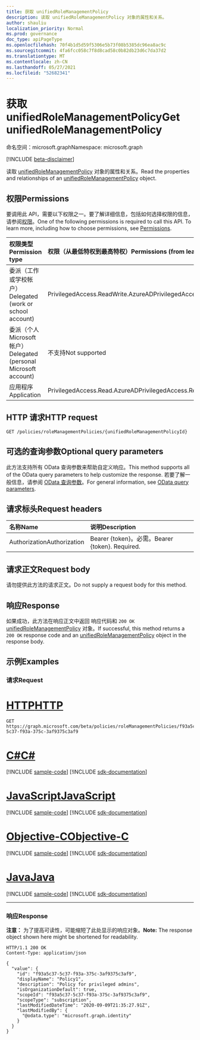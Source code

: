```yaml
---
title: 获取 unifiedRoleManagementPolicy
description: 读取 unifiedRoleManagementPolicy 对象的属性和关系。
author: shauliu
localization_priority: Normal
ms.prod: governance
doc_type: apiPageType
ms.openlocfilehash: 70f4b1d5d59f5306e5b73f08b5385dc96ea8ac9c
ms.sourcegitcommit: 4fa6fcc058c7f8d8cad58c0b82db23d6c7da37d2
ms.translationtype: MT
ms.contentlocale: zh-CN
ms.lasthandoff: 05/27/2021
ms.locfileid: "52682341"
---
```

# <a name="get-unifiedrolemanagementpolicy"></a><span data-ttu-id="5d3d9-103">获取 unifiedRoleManagementPolicy</span><span class="sxs-lookup"><span data-stu-id="5d3d9-103">Get unifiedRoleManagementPolicy</span></span>
<span data-ttu-id="5d3d9-104">命名空间：microsoft.graph</span><span class="sxs-lookup"><span data-stu-id="5d3d9-104">Namespace: microsoft.graph</span></span>

[!INCLUDE [beta-disclaimer](../../includes/beta-disclaimer.md)]

<span data-ttu-id="5d3d9-105">读取 [unifiedRoleManagementPolicy](../resources/unifiedrolemanagementpolicy.md) 对象的属性和关系。</span><span class="sxs-lookup"><span data-stu-id="5d3d9-105">Read the properties and relationships of an [unifiedRoleManagementPolicy](../resources/unifiedrolemanagementpolicy.md) object.</span></span>

## <a name="permissions"></a><span data-ttu-id="5d3d9-106">权限</span><span class="sxs-lookup"><span data-stu-id="5d3d9-106">Permissions</span></span>
<span data-ttu-id="5d3d9-p101">要调用此 API，需要以下权限之一。要了解详细信息，包括如何选择权限的信息，请参阅[权限](/graph/permissions-reference)。</span><span class="sxs-lookup"><span data-stu-id="5d3d9-p101">One of the following permissions is required to call this API. To learn more, including how to choose permissions, see [Permissions](/graph/permissions-reference).</span></span>

|<span data-ttu-id="5d3d9-109">权限类型</span><span class="sxs-lookup"><span data-stu-id="5d3d9-109">Permission type</span></span>|<span data-ttu-id="5d3d9-110">权限（从最低特权到最高特权）</span><span class="sxs-lookup"><span data-stu-id="5d3d9-110">Permissions (from least to most privileged)</span></span>|
|:---|:---|
|<span data-ttu-id="5d3d9-111">委派（工作或学校帐户）</span><span class="sxs-lookup"><span data-stu-id="5d3d9-111">Delegated (work or school account)</span></span>|<span data-ttu-id="5d3d9-112">PrivilegedAccess.ReadWrite.AzureAD</span><span class="sxs-lookup"><span data-stu-id="5d3d9-112">PrivilegedAccess.ReadWrite.AzureAD</span></span>|
|<span data-ttu-id="5d3d9-113">委派（个人 Microsoft 帐户）</span><span class="sxs-lookup"><span data-stu-id="5d3d9-113">Delegated (personal Microsoft account)</span></span>|<span data-ttu-id="5d3d9-114">不支持</span><span class="sxs-lookup"><span data-stu-id="5d3d9-114">Not supported</span></span>|
|<span data-ttu-id="5d3d9-115">应用程序</span><span class="sxs-lookup"><span data-stu-id="5d3d9-115">Application</span></span>|<span data-ttu-id="5d3d9-116">PrivilegedAccess.Read.AzureAD</span><span class="sxs-lookup"><span data-stu-id="5d3d9-116">PrivilegedAccess.Read.AzureAD</span></span>|

## <a name="http-request"></a><span data-ttu-id="5d3d9-117">HTTP 请求</span><span class="sxs-lookup"><span data-stu-id="5d3d9-117">HTTP request</span></span>

<!-- {
  "blockType": "ignored"
}
-->
``` http
GET /policies/roleManagementPolicies/{unifiedRoleManagementPolicyId}
```

## <a name="optional-query-parameters"></a><span data-ttu-id="5d3d9-118">可选的查询参数</span><span class="sxs-lookup"><span data-stu-id="5d3d9-118">Optional query parameters</span></span>
<span data-ttu-id="5d3d9-119">此方法支持所有 OData 查询参数来帮助自定义响应。</span><span class="sxs-lookup"><span data-stu-id="5d3d9-119">This method supports all of the OData query parameters to help customize the response.</span></span> <span data-ttu-id="5d3d9-120">若要了解一般信息，请参阅 [OData 查询参数](/graph/query-parameters)。</span><span class="sxs-lookup"><span data-stu-id="5d3d9-120">For general information, see [OData query parameters](/graph/query-parameters).</span></span>

## <a name="request-headers"></a><span data-ttu-id="5d3d9-121">请求标头</span><span class="sxs-lookup"><span data-stu-id="5d3d9-121">Request headers</span></span>
|<span data-ttu-id="5d3d9-122">名称</span><span class="sxs-lookup"><span data-stu-id="5d3d9-122">Name</span></span>|<span data-ttu-id="5d3d9-123">说明</span><span class="sxs-lookup"><span data-stu-id="5d3d9-123">Description</span></span>|
|:---|:---|
|<span data-ttu-id="5d3d9-124">Authorization</span><span class="sxs-lookup"><span data-stu-id="5d3d9-124">Authorization</span></span>|<span data-ttu-id="5d3d9-p103">Bearer {token}。必需。</span><span class="sxs-lookup"><span data-stu-id="5d3d9-p103">Bearer {token}. Required.</span></span>|

## <a name="request-body"></a><span data-ttu-id="5d3d9-127">请求正文</span><span class="sxs-lookup"><span data-stu-id="5d3d9-127">Request body</span></span>
<span data-ttu-id="5d3d9-128">请勿提供此方法的请求正文。</span><span class="sxs-lookup"><span data-stu-id="5d3d9-128">Do not supply a request body for this method.</span></span>

## <a name="response"></a><span data-ttu-id="5d3d9-129">响应</span><span class="sxs-lookup"><span data-stu-id="5d3d9-129">Response</span></span>

<span data-ttu-id="5d3d9-130">如果成功，此方法在响应正文中返回 响应代码和 `200 OK` [unifiedRoleManagementPolicy](../resources/unifiedrolemanagementpolicy.md) 对象。</span><span class="sxs-lookup"><span data-stu-id="5d3d9-130">If successful, this method returns a `200 OK` response code and an [unifiedRoleManagementPolicy](../resources/unifiedrolemanagementpolicy.md) object in the response body.</span></span>

## <a name="examples"></a><span data-ttu-id="5d3d9-131">示例</span><span class="sxs-lookup"><span data-stu-id="5d3d9-131">Examples</span></span>

### <a name="request"></a><span data-ttu-id="5d3d9-132">请求</span><span class="sxs-lookup"><span data-stu-id="5d3d9-132">Request</span></span>

# <a name="http"></a>[<span data-ttu-id="5d3d9-133">HTTP</span><span class="sxs-lookup"><span data-stu-id="5d3d9-133">HTTP</span></span>](#tab/http)
<!-- {
  "blockType": "request",
  "name": "get_unifiedrolemanagementpolicy"
}
-->
``` http
GET https://graph.microsoft.com/beta/policies/roleManagementPolicies/f93a5c37-5c37-f93a-375c-3af9375c3af9
```
# <a name="c"></a>[<span data-ttu-id="5d3d9-134">C#</span><span class="sxs-lookup"><span data-stu-id="5d3d9-134">C#</span></span>](#tab/csharp)
[!INCLUDE [sample-code](../includes/snippets/csharp/get-unifiedrolemanagementpolicy-csharp-snippets.md)]
[!INCLUDE [sdk-documentation](../includes/snippets/snippets-sdk-documentation-link.md)]

# <a name="javascript"></a>[<span data-ttu-id="5d3d9-135">JavaScript</span><span class="sxs-lookup"><span data-stu-id="5d3d9-135">JavaScript</span></span>](#tab/javascript)
[!INCLUDE [sample-code](../includes/snippets/javascript/get-unifiedrolemanagementpolicy-javascript-snippets.md)]
[!INCLUDE [sdk-documentation](../includes/snippets/snippets-sdk-documentation-link.md)]

# <a name="objective-c"></a>[<span data-ttu-id="5d3d9-136">Objective-C</span><span class="sxs-lookup"><span data-stu-id="5d3d9-136">Objective-C</span></span>](#tab/objc)
[!INCLUDE [sample-code](../includes/snippets/objc/get-unifiedrolemanagementpolicy-objc-snippets.md)]
[!INCLUDE [sdk-documentation](../includes/snippets/snippets-sdk-documentation-link.md)]

# <a name="java"></a>[<span data-ttu-id="5d3d9-137">Java</span><span class="sxs-lookup"><span data-stu-id="5d3d9-137">Java</span></span>](#tab/java)
[!INCLUDE [sample-code](../includes/snippets/java/get-unifiedrolemanagementpolicy-java-snippets.md)]
[!INCLUDE [sdk-documentation](../includes/snippets/snippets-sdk-documentation-link.md)]

---



### <a name="response"></a><span data-ttu-id="5d3d9-138">响应</span><span class="sxs-lookup"><span data-stu-id="5d3d9-138">Response</span></span>
<span data-ttu-id="5d3d9-139">**注意：** 为了提高可读性，可能缩短了此处显示的响应对象。</span><span class="sxs-lookup"><span data-stu-id="5d3d9-139">**Note:** The response object shown here might be shortened for readability.</span></span>
<!-- {
  "blockType": "response",
  "truncated": true,
  "@odata.type": "microsoft.graph.unifiedRoleManagementPolicy"
}
-->
``` http
HTTP/1.1 200 OK
Content-Type: application/json

{
  "value": {
    "id": "f93a5c37-5c37-f93a-375c-3af9375c3af9",
    "displayName": "Policy1",
    "description": "Policy for privileged admins",
    "isOrganizationDefault": true,
    "scopeId": "f93a5c37-5c37-f93a-375c-3af9375c3af9",
    "scopeType": "subscription",
    "lastModifiedDateTime": "2020-09-09T21:35:27.91Z",
    "lastModifiedBy": {
      "@odata.type": "microsoft.graph.identity"
    }
  }
}
```

